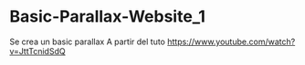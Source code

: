 # Basic-Parallax-Website_1
Se crea un basic parallax
A partir del tuto https://www.youtube.com/watch?v=JttTcnidSdQ
